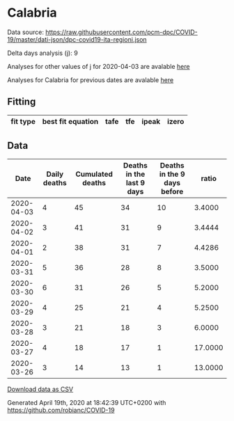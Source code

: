 # Calabria

Data source: https://raw.githubusercontent.com/pcm-dpc/COVID-19/master/dati-json/dpc-covid19-ita-regioni.json

Delta days analysis (j): 9

Analyses for other values of j for 2020-04-03 are avalable [here](../2020-04-03/README.md)

Analyses for Calabria for previous dates are avalable [here](../README.md)

## Fitting 
|fit type|best fit equation|tafe|tfe|ipeak|izero|
|-------|-----|--------|------|---|---|

## Data
|Date|Daily deaths|Cumulated deaths|Deaths in the last 9 days|Deaths in the 9 days before|ratio|
|----|----------|-----------|-------|--------------------|-----|
|2020-04-03|4|45|34|10|3.4000|
|2020-04-02|3|41|31|9|3.4444|
|2020-04-01|2|38|31|7|4.4286|
|2020-03-31|5|36|28|8|3.5000|
|2020-03-30|6|31|26|5|5.2000|
|2020-03-29|4|25|21|4|5.2500|
|2020-03-28|3|21|18|3|6.0000|
|2020-03-27|4|18|17|1|17.0000|
|2020-03-26|3|14|13|1|13.0000|

[Download data as CSV](COVID-19_calabria_j9_2020-04-03.csv)

Generated April 19th, 2020 at 18:42:39 UTC+0200 with https://github.com/robianc/COVID-19
